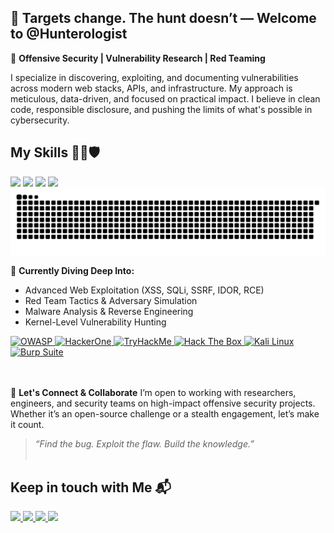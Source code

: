 ## 🎯 Targets change. The hunt doesn’t — Welcome to @Hunterologist

🎯 **Offensive Security | Vulnerability Research | Red Teaming**

I specialize in discovering, exploiting, and documenting vulnerabilities across modern web stacks, APIs, and infrastructure. My approach is meticulous, data-driven, and focused on practical impact. I believe in clean code, responsible disclosure, and pushing the limits of what's possible in cybersecurity.


## My Skills 👨‍💻🛡️

<img src="https://skillicons.dev/icons?i=html,css,js,python" height="45" />
<img src="https://skillicons.dev/icons?i=mysql,docker,linux,git" height="45" />
<img src="https://skillicons.dev/icons?i=bash,nginx,powershell" height="45" />
<img src="https://skillicons.dev/icons?i=github" height="45" />
<img align="center" src="https://raw.githubusercontent.com/plexpt/plexpt/snake/github-snake.svg"> <br>


🚀 **Currently Diving Deep Into:**
- Advanced Web Exploitation (XSS, SQLi, SSRF, IDOR, RCE)
- Red Team Tactics & Adversary Simulation
- Malware Analysis & Reverse Engineering
- Kernel-Level Vulnerability Hunting

<a href="https://owasp.org" target="_blank">
  <img src="https://img.shields.io/badge/OWASP-%23002842?style=for-the-badge&logo=OWASP&logoColor=white&labelColor=000000" alt="OWASP"/>
</a>
<a href="https://hackerone.com/hunterologist" target="_blank">
  <img src="https://img.shields.io/badge/HackerOne-%23222222?style=for-the-badge&logo=HackerOne&logoColor=white" alt="HackerOne"/>
</a>
<a href="https://tryhackme.com/p/hunterologist" target="_blank">
  <img src="https://img.shields.io/badge/TryHackMe-%23EF0000?style=for-the-badge&logo=tryhackme&logoColor=white" alt="TryHackMe"/>
</a>
<a href="https://app.hackthebox.com/profile" target="_blank">
  <img src="https://img.shields.io/badge/Hack_The_Box-%2300FF00?style=for-the-badge&logo=hackthebox&logoColor=black" alt="Hack The Box"/>
</a>
<a href="https://www.kali.org/" target="_blank">
  <img src="https://img.shields.io/badge/Kali_Linux-%230057A2?style=for-the-badge&logo=kalilinux&logoColor=white" alt="Kali Linux"/>
</a>
<a href="https://portswigger.net/burp" target="_blank">
  <img src="https://img.shields.io/badge/Burp_Suite-%23FB7200?style=for-the-badge&logo=burpsuite&logoColor=white" alt="Burp Suite"/>
</a><br><br><br>

🤝 **Let's Connect & Collaborate**
I’m open to working with researchers, engineers, and security teams on high-impact offensive security projects. Whether it’s an open-source challenge or a stealth engagement, let’s make it count.

> _“Find the bug. Exploit the flaw. Build the knowledge.”_
<br><br>


## Keep in touch with Me 📬

<p align="left">
  <a href="https://hunterologist.github.io/" target="_blank">
  <img src="https://img.shields.io/badge/-Website-555?style=for-the-badge&logo=google-chrome&logoColor=white" />
</a>
  <a href="https://t.me/Hunterologist" target="_blank">
  <img src="https://img.shields.io/badge/Telegram-2CA5E0?style=for-the-badge&logo=telegram&logoColor=white" />
 </a>
 <a href="mailto:hunterologist@gmail.com" target="_blank">
  <img src="https://img.shields.io/badge/-Mail-red?style=for-the-badge&logo=gmail&logoColor=white" />
 </a>
<a href="https://instagram.com/hunterologist" target="_blank">
  <img src="https://img.shields.io/badge/-Instagram-E4405F?style=for-the-badge&logo=instagram&logoColor=white" />
</a>
  <br />
</p>




